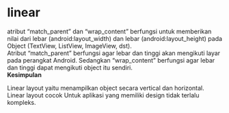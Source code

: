 # linear
atribut “match_parent” dan “wrap_content” berfungsi untuk memberikan nilai dari lebar (android:layout_width) dan lebar (android:layout_height) pada Object (TextView, ListView, ImageView, dst).
<br>
Atribut “match_parent” berfungsi agar lebar dan tinggi akan mengikuti layar pada perangkat Android. Sedangkan “wrap_content” berfungsi agar lebar dan tinggi dapat mengikuti object itu sendiri. 
<br>
<b>Kesimpulan</b>
<br>

Linear layout yaitu menampilkan object secara vertical dan horizontal. Linear layout cocok Untuk aplikasi yang memiliki design tidak terlalu kompleks. 
